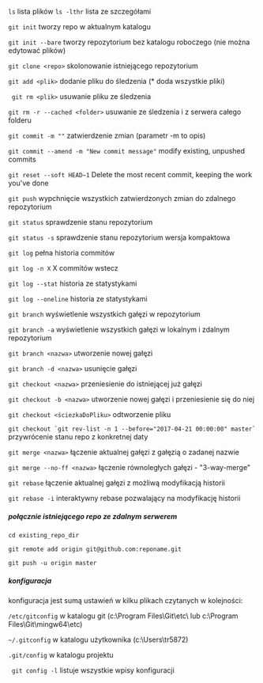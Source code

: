 ``` ls ``` lista plików
``` ls -lthr ``` lista ze szczegółami




``` git init ``` tworzy repo w aktualnym katalogu

``` git init --bare ``` tworzy repozytorium bez katalogu roboczego (nie można edytować plików)

``` git clone <repo> ``` skolonowanie istniejącego repozytorium

``` git add <plik> ``` dodanie pliku do śledzenia (* doda wszystkie pliki)

``` git rm <plik>``` usuwanie pliku ze śledzenia

```git rm -r --cached <folder>``` usuwanie ze śledzenia i z serwera całego folderu

``` git commit -m "" ``` zatwierdzenie zmian (parametr -m to opis)

```git commit --amend -m "New commit message"``` modify existing, unpushed commits

```git reset --soft HEAD~1``` Delete the most recent commit, keeping the work you've done

``` git push ``` wypchnięcie wszystkich zatwierdzonych zmian do zdalnego repozytorium

``` git status ``` sprawdzenie stanu repozytorium

``` git status -s ``` sprawdzenie stanu repozytorium wersja kompaktowa

``` git log ``` pełna historia commitów

``` git log -n X ``` X commitów wstecz

``` git log --stat ``` historia ze statystykami

``` git log --oneline ``` historia ze statystykami

``` git branch ``` wyświetlenie wszystkich gałęzi w repozytorium

``` git branch -a ``` wyświetlenie wszystkich gałęzi w lokalnym i zdalnym repozytorium

``` git branch <nazwa> ``` utworzenie nowej gałęzi

``` git branch -d <nazwa> ``` usunięcie gałęzi

``` git checkout <nazwa> ``` przeniesienie do istniejącej już gałęzi

``` git checkout -b <nazwa> ``` utworzenie nowej gałęzi i przeniesienie się do niej

``` git checkout <ściezkaDoPliku> ``` odtworzenie pliku

```git checkout `git rev-list -n 1 --before="2017-04-21 00:00:00" master`  ``` przywrócenie stanu repo z konkretnej daty

``` git merge <nazwa> ``` łączenie aktualnej gałęzi z gałęzią o zadanej nazwie

``` git merge --no-ff <nazwa> ``` łączenie równoległych gałęzi - "3-way-merge"

``` git rebase ``` łączenie aktualnej gałęzi z możliwą modyfikacją historii

``` git rebase -i ``` interaktywny rebase pozwalający na modyfikację historii

 

##### połącznie istniejącego repo ze zdalnym serwerem

``` cd existing_repo_dir ``` 

``` git remote add origin git@github.com:reponame.git ```

``` git push -u origin master ``` 

 

##### konfiguracja

konfiguracja jest sumą ustawień w kilku plikach czytanych w kolejności:

```/etc/gitconfig``` w katalogu git (c:\Program Files\Git\etc\  lub c:\Program Files\Git\mingw64\etc\)

```~/.gitconfig``` w katalogu użytkownika (c:\Users\tr5872\)

```.git/config``` w katalogu projektu



``` git config -l``` listuje wszystkie wpisy konfiguracji
